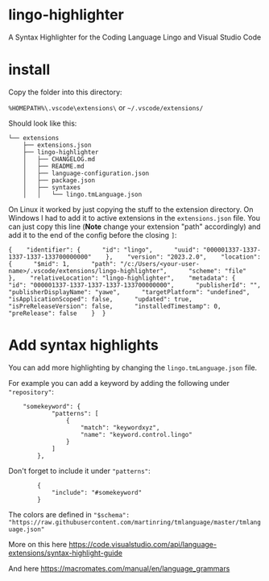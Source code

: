 # lingo-highlighter
A Syntax Highlighter for the Coding Language Lingo and Visual Studio Code

# install

Copy the folder into this directory: 

`%HOMEPATH%\.vscode\extensions\`
or
`~/.vscode/extensions/`

Should look like this:

```
└── extensions
    ├── extensions.json
    ├── lingo-highlighter
    │   ├── CHANGELOG.md
    │   ├── README.md
    │   ├── language-configuration.json
    │   ├── package.json
    │   ├── syntaxes
    │   │   └── lingo.tmLanguage.json
```

On Linux it worked by just copying the stuff to the extension directory. 
On Windows I had to add it to active extensions in the `extensions.json` file.
You can just copy this line (**Note** change your extension "path" accordingly) and add it to the end of the config before the closing `]`: 

```
{    "identifier": {      "id": "lingo",      "uuid": "000001337-1337-1337-1337-133700000000"    },    "version": "2023.2.0",    "location": {      "$mid": 1,      "path": "/c:/Users/<your-user-name>/.vscode/extensions/lingo-highlighter",      "scheme": "file"    },    "relativeLocation": "lingo-highlighter",    "metadata": {      "id": "000001337-1337-1337-1337-133700000000",      "publisherId": "",      "publisherDisplayName": "yawe",      "targetPlatform": "undefined",      "isApplicationScoped": false,      "updated": true,      "isPreReleaseVersion": false,      "installedTimestamp": 0,      "preRelease": false    }  }
```

# Add syntax highlights

You can add more highlighting by changing the `lingo.tmLanguage.json` file. 

For example you can add a keyword by adding the following under `"repository"`:
```
	"somekeyword": {
            "patterns": [
                {
                    "match": "keywordxyz",
                    "name": "keyword.control.lingo"
                }
            ]
        },
```
Don't forget to include it under `"patterns"`:
```
        {
            "include": "#somekeyword"
        }
```

The colors are defined in `"$schema": "https://raw.githubusercontent.com/martinring/tmlanguage/master/tmlanguage.json"`

More on this here <https://code.visualstudio.com/api/language-extensions/syntax-highlight-guide>

And here <https://macromates.com/manual/en/language_grammars>


